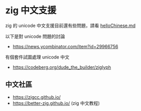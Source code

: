 # zig 中文支援

zig 的 unicode 中文支援目前還有些問題，請看 [helloChinese.md](helloChinese.md)

以下是對 unicode 問題的討論

* https://news.ycombinator.com/item?id=29966756

有個套件試圖處理 unicode 中文

* https://codeberg.org/dude_the_builder/ziglyph

## 中文社區

* https://zigcc.github.io/
* https://better-zig.github.io/ (zig 中文教程)